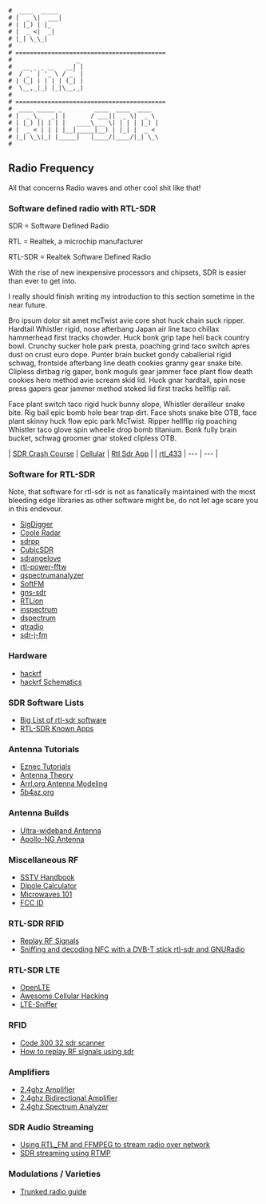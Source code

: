 ```text
#  ____  _____
# |  _ \|  ___|
# | |_) | |_
# |  _ <|  _|
# |_| \_\_|
#
# ==========================================
#                  _
#   __ _ _ __   __| |
#  / _` | '_ \ / _` |
# | (_| | | | | (_| |
#  \__,_|_| |_|\__,_|
#
# ==========================================
#  ____ _____ _         ____  ____  ____
# |  _ \_   _| |       / ___||  _ \|  _ \
# | |_) || | | |   ____\___ \| | | | |_) |
# |  _ < | | | |__|_____|__) | |_| |  _ <
# |_| \_\|_| |_____|   |____/|____/|_| \_\
#
```

## Radio Frequency

All that concerns Radio waves and other cool shit like that!

### Software defined radio with RTL-SDR

SDR = Software Defined Radio

RTL = Realtek, a microchip manufacturer

RTL-SDR = Realtek Software Defined Radio

With the rise of new inexpensive processors and chipsets, SDR is easier than ever to get into.

I really should finish writing my introduction to this section sometime in the near future.

Bro ipsum dolor sit amet mcTwist avie core shot huck chain suck ripper. Hardtail Whistler rigid, 
nose afterbang Japan air line taco chillax hammerhead first tracks chowder. Huck bonk grip tape 
heli back country bowl. Crunchy sucker hole park presta, poaching grind taco switch apres dust 
on crust euro dope. Punter brain bucket gondy caballerial rigid schwag, frontside afterbang line
death cookies granny gear snake bite. Clipless dirtbag rig gaper, bonk moguls gear jammer face
plant flow death cookies hero method avie scream skid lid. Huck gnar hardtail, spin nose press 
gapers gear jammer method stoked lid first tracks hellflip rail.

Face plant switch taco rigid huck bunny slope, Whistler derailleur snake bite. Rig bail epic bomb
hole bear trap dirt. Face shots snake bite OTB, face plant skinny huck flow epic park McTwist. Ripper
hellflip rig poaching Whistler taco glove spin wheelie drop bomb titanium. Bonk fully brain bucket, 
schwag groomer gnar stoked clipless OTB.

| [SDR Crash Course](sdr-crash) | [Cellular](cellular) | [Rtl Sdr App](rtlsdr-app) |
| [rtl_433](rtl_433)            | ---                  | ---                       |

### Software for RTL-SDR

Note, that software for rtl-sdr is not as fanatically maintained with the most bleeding edge libraries as other software might be, do not let
age scare you in this endevour.

- [SigDigger](https://github.com/BatchDrake/SigDigger)
- [Coole Radar](https://github.com/wiseman/coole-radar)
- [sdrpp](https://www.sdrpp.org/)
- [CubicSDR](https://github.com/cjcliffe/CubicSDR)
- [sdrangelove](https://osmocom.org/projects/sdr/wiki/sdrangelove)
- [rtl-power-fftw](https://github.com/AD-Vega/rtl-power-fftw)
- [qspectrumanalyzer](https://github.com/xmikos/qspectrumanalyzer)
- [SoftFM](https://github.com/jorisvr/SoftFM)
- [gns-sdr](https://gnss-sdr.org/docs/tutorials/gnss-sdr-operation-realtek-rtl2832u-usb-dongle-dvb-t-receiver/)
- [RTLion](https://github.com/RTLion-Framework/RTLion)
- [inspectrum](https://github.com/miek/inspectrum)
- [dspectrum](https://github.com/tresacton/dspectrumgui)
- [qtradio](https://napan.ca/ghpsdr3/index.php/QtRadio_Installation)
- [sdr-j-fm](https://github.com/JvanKatwijk/sdr-j-fm)

### Hardware

- [hackrf](https://hackrf.readthedocs.io/en/latest/index.html)
- [hackrf Schematics](https://hackrf.readthedocs.io/en/latest/hardware_components.html)

### SDR Software Lists

- [Big List of rtl-sdr software](https://www.rtl-sdr.com/big-list-rtl-sdr-supported-software/)
- [RTL-SDR Known Apps](https://osmocom.org/projects/rtl-sdr/wiki/Rtl-sdr#Known-Apps)

### Antenna Tutorials

- [Eznec Tutorials](https://www.hamradiodeals.co.uk/forums/viewforum.php?f=46)
- [Antenna Theory](https://www.antenna-theory.com/measurements/antenna.php#equipment)
- [Arrl.org Antenna Modeling](https://www.arrl.org/antenna-modeling)
- [5b4az.org](http://www.5b4az.org)

### Antenna Builds

- [Ultra-wideband Antenna](https://hexandflex.com/2017/12/03/making-an-ultrawideband-antenna-pt1/)
- [Apollo-NG Antenna](https://apollo.open-resource.org/mission:log:2012:08:02:active-wideband-receiver-antenna-for-sdr)

### Miscellaneous RF

- [SSTV Handbook](https://www.sstv-handbook.com/)
- [Dipole Calculator](https://www.omnicalculator.com/physics/dipole)
- [Microwaves 101](https://www.microwaves101.com)
- [FCC ID](https://fccid.io/)

### RTL-SDR RFID

- [Replay RF Signals](https://www.blackhillsinfosec.com/how-to-replay-rf-signals-using-sdr/)
- [Sniffing and decoding NFC with a DVB-T stick rtl-sdr and GNURadio](http://blog.rona.fr/post/2017/10/15/Sniffing-and-decoding-NFC-with-a-DVB-T-stick-rtl-sdr-and-GNURadio?pub=0#pr)

### RTL-SDR LTE

- [OpenLTE](https://github.com/mgp25/OpenLTE#installing-gnuradio-with-uhd)
- [Awesome Cellular Hacking](https://github.com/W00t3k/Awesome-Cellular-Hacking)
- [LTE-Sniffer](https://github.com/SysSec-KAIST/LTESniffer)

### RFID

- [Code 300 32 sdr scanner](https://staffjd.weebly.com/blog/code-300-32-sdr-scanner)
- [How to replay RF signals using sdr](https://www.blackhillsinfosec.com/how-to-replay-rf-signals-using-sdr/)

### Amplifiers

- [2.4ghz Amplifier](https://www.qsl.net/n9zia/wireless/2.4amp.html)
- [2.4ghz Bidirectional Amplifier](https://www.qsl.net/n9zia/wireless/appendixD.html)
- [2.4ghz Spectrum Analyzer](https://www.qsl.net/va3iul/2.4GHz_Spectrum_Analyzer/2.4GHz_Spectrum_Analyzer.htm)

### SDR Audio Streaming

- [Using RTL_FM and FFMPEG to stream radio over network](https://www.nicklansley.com/post/using-rtl_fm-and-ffmpeg-to-stream-radio-audio-over-network)
- [SDR streaming using RTMP](https://jekhokie.github.io/sdr/rtmp/2021/03/03/sdr-rtmp-pubsub.html)

### Modulations / Varieties

- [Trunked radio guide](https://www.andrewmohawk.com/2020/06/12/trunked-radio-a-guide/)
